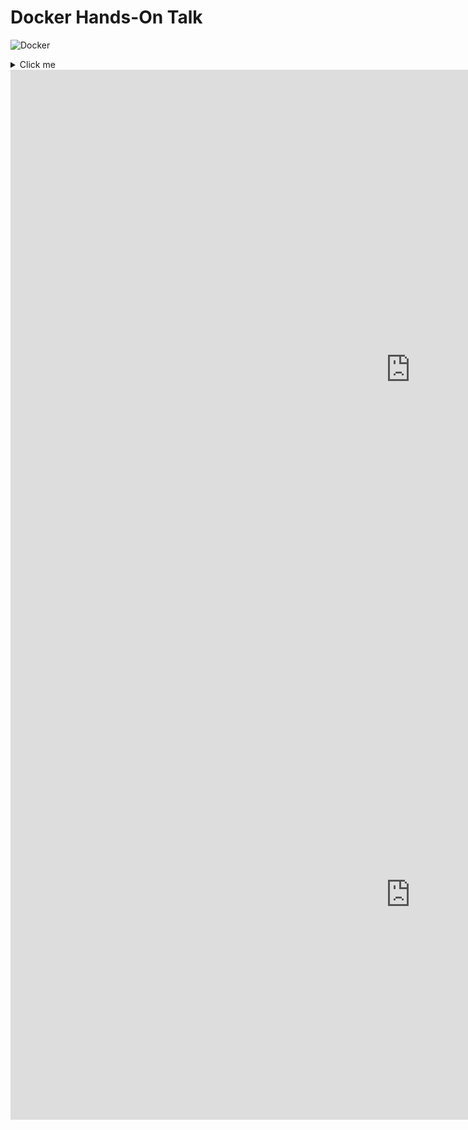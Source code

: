 # Docker Hands-On Talk

![Docker](https://learnwithmemes.wordpress.com/wp-content/uploads/2022/04/cont1-1.jpeg)

<details>
  <summary>Click me</summary>
  
![Docker](https://miro.medium.com/v2/resize:fit:500/1*Ibnwjo9LtUFxRY1MZgOcvg.png)

![Docker](https://i.redd.it/2b6rzlv1xxra1.png)

</details>

<iframe width="1280" height="960" src="https://www.youtube.com/embed/wW9CAH9nSLs" title="The future of Linux Containers" frameborder="0" allow="accelerometer; autoplay; clipboard-write; encrypted-media; gyroscope; picture-in-picture; web-share" referrerpolicy="strict-origin-when-cross-origin" allowfullscreen></iframe>

<iframe width="1280" height="720" src="https://www.youtube.com/embed/8fi7uSYlOdc" title="Containers From Scratch • Liz Rice • GOTO 2018" frameborder="0" allow="accelerometer; autoplay; clipboard-write; encrypted-media; gyroscope; picture-in-picture; web-share" referrerpolicy="strict-origin-when-cross-origin" allowfullscreen></iframe>
